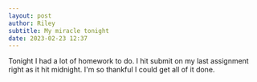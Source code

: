 ```yaml
---
layout: post
author: Riley
subtitle: My miracle tonight
date: 2023-02-23 12:37
---
```


Tonight I had a lot of homework to do. I hit submit on my last assignment right as it hit midnight. I'm so thankful I could get all of it done.
